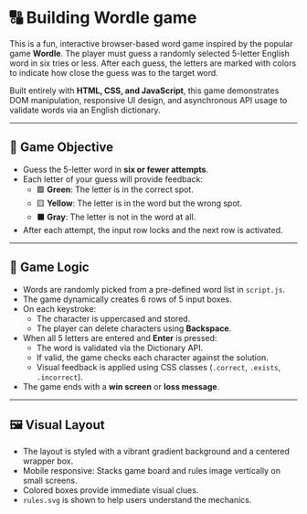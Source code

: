 # 🔠 Building Wordle game

This is a fun, interactive browser-based word game inspired by the popular game **Wordle**. The player must guess a randomly selected 5-letter English word in six tries or less. After each guess, the letters are marked with colors to indicate how close the guess was to the target word.

Built entirely with **HTML, CSS, and JavaScript**, this game demonstrates DOM manipulation, responsive UI design, and asynchronous API usage to validate words via an English dictionary.

---

## 🎯 Game Objective

- Guess the 5-letter word in **six or fewer attempts**.
- Each letter of your guess will provide feedback:
  - 🟩 **Green**: The letter is in the correct spot.
  - 🟨 **Yellow**: The letter is in the word but the wrong spot.
  - ⬛ **Gray**: The letter is not in the word at all.
- After each attempt, the input row locks and the next row is activated.

---

## 🧠 Game Logic

- Words are randomly picked from a pre-defined word list in `script.js`.
- The game dynamically creates 6 rows of 5 input boxes.
- On each keystroke:
  - The character is uppercased and stored.
  - The player can delete characters using **Backspace**.
- When all 5 letters are entered and **Enter** is pressed:
  - The word is validated via the Dictionary API.
  - If valid, the game checks each character against the solution.
  - Visual feedback is applied using CSS classes (`.correct`, `.exists`, `.incorrect`).
- The game ends with a **win screen** or **loss message**.

---

## 🖼️ Visual Layout

- The layout is styled with a vibrant gradient background and a centered wrapper box.
- Mobile responsive: Stacks game board and rules image vertically on small screens.
- Colored boxes provide immediate visual clues.
- `rules.svg` is shown to help users understand the mechanics.




